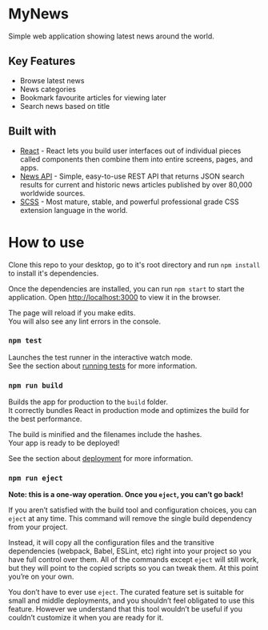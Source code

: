 
# MyNews

Simple web application showing latest news around the world.

## Key Features

* Browse latest news
* News categories
* Bookmark favourite articles for viewing later
* Search news based on title

## Built with

* [React](https://react.dev/) - React lets you build user interfaces out of individual pieces called components then combine them into entire screens, pages, and apps.
* [News API](https://newsapi.org/) - Simple, easy-to-use REST API that returns JSON search results for current and historic news articles published by over 80,000 worldwide sources.
* [SCSS](https://sass-lang.com/) - Most mature, stable, and powerful professional grade CSS extension language in the world.

# How to use

Clone this repo to your desktop, go to it's root directory and run `npm install` to install it's dependencies.

Once the dependencies are installed, you can run `npm start` to start the application. Open [http://localhost:3000](http://localhost:3000) to view it in the browser.

The page will reload if you make edits.\
You will also see any lint errors in the console.

### `npm test`

Launches the test runner in the interactive watch mode.\
See the section about [running tests](https://facebook.github.io/create-react-app/docs/running-tests) for more information.

### `npm run build`

Builds the app for production to the `build` folder.\
It correctly bundles React in production mode and optimizes the build for the best performance.

The build is minified and the filenames include the hashes.\
Your app is ready to be deployed!

See the section about [deployment](https://facebook.github.io/create-react-app/docs/deployment) for more information.

### `npm run eject`

**Note: this is a one-way operation. Once you `eject`, you can’t go back!**

If you aren’t satisfied with the build tool and configuration choices, you can `eject` at any time. This command will remove the single build dependency from your project.

Instead, it will copy all the configuration files and the transitive dependencies (webpack, Babel, ESLint, etc) right into your project so you have full control over them. All of the commands except `eject` will still work, but they will point to the copied scripts so you can tweak them. At this point you’re on your own.

You don’t have to ever use `eject`. The curated feature set is suitable for small and middle deployments, and you shouldn’t feel obligated to use this feature. However we understand that this tool wouldn’t be useful if you couldn’t customize it when you are ready for it.
